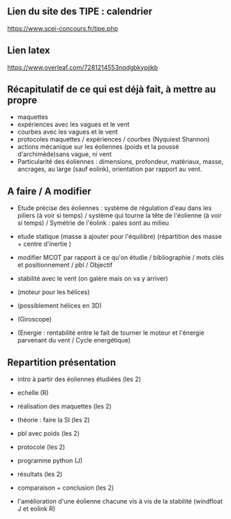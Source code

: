 
## Lien du site des TIPE : calendrier
https://www.scei-concours.fr/tipe.php

## Lien latex
https://www.overleaf.com/7281214553nqdgbkypjjkb

## Récapitulatif de ce qui est déjà fait, à mettre au propre
- maquettes
- expériences avec les vagues et le vent
- courbes avec les vagues et le vent
- protocoles maquettes / expériences / courbes (Nyquiest Shannon)
- actions mécanique sur les éoliennes (poids et la poussé d'archimède)sans vague, ni vent
- Particularité des éoliennes : dimensions, profondeur, matériaux, masse, ancrages, au large (sauf eolink), orientation par rapport au vent. 

## A faire / A modifier
- Etude précise des éoliennes : système de régulation d'eau dans les piliers (à voir si temps) / système qui tourne la tête de l'éolienne (à voir si temps) / Symétrie de l'éolink : pales sont au milieu
- etude statique (masse à ajouter pour l'équilibre) (répartition des masse + centre d'inertie )
- modifier MCOT par rapport à ce qu'on étudie / bibliographie / mots clés et positionnement / pbl / Objectif 
- stabilité avec le vent (on galère mais on va y arriver)

- (moteur pour les hélices)
- (possiblement hélices en 3D)
- (Giroscope)
- (Energie : rentabilité entre le fait de tourner le moteur et l'énergie parvenant du vent / Cycle energétique)

## Repartition présentation
 - intro à partir des éoliennes étudiées (les 2)
 - echelle (R)
 - réalisation des maquettes (les 2)
 - théorie : faire la SI (les 2)
 - pbl avec poids (les 2)
 - protocole (les 2)
 - programme python (J)
 - résultats (les 2)
 - comparaison + conclusion (les 2)

 - l'amélioration d'une éolienne chacune vis à vis de la stabilité (windfloat J et eolink R)
